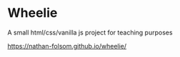 # Wheelie

A small html/css/vanilla js project for teaching purposes

https://nathan-folsom.github.io/wheelie/